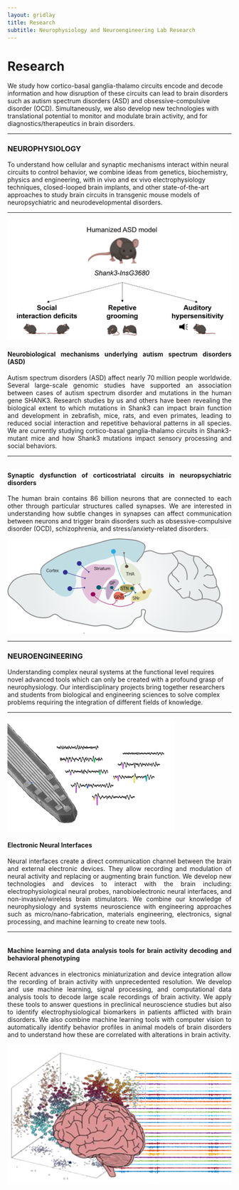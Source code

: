 ```yaml
---
layout: gridlay
title: Research
subtitle: Neurophysiology and Neuroengineering Lab Research
---
```

# **Research**

<!-- The paddingtop and margin-top edits allow anchors to link properly. -->
<div class="container">
  <div class="jumbotron jumbotron-correct">
      <p>
 		 We study how cortico-basal ganglia-thalamo circuits encode and decode information and how disruption of these circuits can lead to brain disorders such as autism spectrum disorders (ASD) and obsessive-compulsive disorder (OCD).  Simultaneously, we also develop new technologies with translational potential to monitor and modulate brain activity, and for diagnostics/therapeutics in brain disorders.
      </p>
  </div>
</div>

<hr>

<div id="Alzheimer's Disease" class="col-sm-12">
		<h3>NEUROPHYSIOLOGY</h3>
		<p>
			To understand how cellular and synaptic mechanisms interact within neural circuits to control behavior, we combine ideas from genetics, biochemistry, physics and engineering, with in vivo and ex vivo electrophysiology techniques, closed-looped brain implants, and other state-of-the-art approaches to study brain circuits in transgenic mouse models of neuropsychiatric and neurodevelopmental disorders.
		</p>
</div>
<div id="break" class="col-sm-12">
	<hr>
</div>

<div id = "Pathologic Resilience" class="row" style="padding-top: 60px; margin-top: -60px;">
    <div class="col-sm-4">
    	<img src="/img/research/ImageProjectASD.PNG" alt="Neurobiological mechanisms underlying ASD">
    </div>
    <div class="col-sm-8" style="text-align: justify">
    	<h4>Neurobiological mechanisms underlying autism spectrum disorders (ASD)</h4>
    	<p>
			Autism spectrum disorders (ASD) affect nearly 70 million people worldwide. Several large-scale genomic studies have supported an association between cases of autism spectrum disorder and mutations in the human gene SHANK3. Research studies by us and others have been revealing the biological extent to which mutations in Shank3 can impact brain function and development in zebrafish, mice, rats, and even primates, leading to reduced social interaction and repetitive behavioral patterns in all species. We are currently studying cortico-basal ganglia-thalamo circuits in Shank3-mutant mice and how Shank3 mutations impact sensory processing and social behaviors.	
    	</p>
    </div>
</div>
<hr>
<div id = "Selective Vulnerability" class="row" style="padding-top: 60px; margin-top: -60px;">
    <div class="col-sm-8" style="text-align: justify">
    	<h4>Synaptic dysfunction of corticostriatal circuits in neuropsychiatric disorders</h4>
    	<p>
    		The human brain contains 86 billion neurons that are connected to each other through particular structures called synapses. We are interested in understanding how subtle changes in synapses can affect communication between neurons and trigger brain disorders such as obsessive-compulsive disorder (OCD), schizophrenia, and stress/anxiety-related disorders.
    	</p>
    </div>
    <div class="col-sm-4">
    	<img src="/img/research/ImageProjectSynapses.png" alt="Synaptic dysfunction of corticostriatal circuits">
    </div>
</div>


<hr>

<div id="Parkinson’s Disease" class="col-sm-12">
		<h3>NEUROENGINEERING</h3>
		<p>
			Understanding complex neural systems at the functional level requires novel advanced tools which can only be created with a profound grasp of neurophysiology. Our interdisciplinary projects bring together researchers and students from biological and engineering sciences to solve complex problems requiring the integration of different fields of knowledge. 
		</p>
</div>

<div id="break" class="col-sm-12">
	<hr>
</div>

<div id = "Pathologic Resilience" class="row" style="padding-top: 60px; margin-top: -60px;">
    <div class="col-sm-4">
    	<img src="/img/research/ImageProjectNeuralInterfaces2.png" alt="Electronic Neural Interfaces">
    </div>
    <div class="col-sm-8" style="text-align: justify">
    	<h4>Electronic Neural Interfaces</h4>
    	<p>
			Neural interfaces create a direct communication channel between the brain and external electronic devices. They allow recording and modulation of neural activity and replacing or augmenting brain function. We develop new technologies and devices to interact with the brain including: electrophysiological neural probes, nanobioelectronic neural interfaces, and non-invasive/wireless brain stimulators. We combine our knowledge of neurophysiology and systems neuroscience with engineering approaches such as micro/nano-fabrication, materials engineering, electronics, signal processing, and machine learning to create new tools.
    	</p>
    </div>
</div>

<hr>
<div id = "Selective Vulnerability" class="row" style="padding-top: 60px; margin-top: -60px;">
    <div class="col-sm-8" style="text-align: justify">
    	<h4>Machine learning and data analysis tools for brain activity decoding and behavioral phenotyping</h4>
    	<p>
    		Recent advances in electronics miniaturization and device integration allow the recording of brain activity with unprecedented resolution. We develop and use machine learning, signal processing, and computational data analysis tools to decode large scale recordings of brain activity. We apply these tools to answer questions in preclinical neuroscience studies but also to identify electrophysiological biomarkers in patients afflicted with brain disorders. We also combine machine learning tools with computer vision to automatically identify behavior profiles in animal models of brain disorders and to understand how these are correlated with alterations in brain activity.
    	</p>
    </div>
    <div class="col-sm-4">
    	<img src="/img/research/ImageProjectMachineLearning.png" alt="Machine learning for brain activity">
    </div>
</div>
